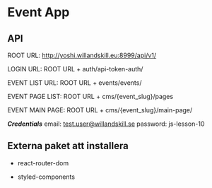 # Event App

## API

ROOT URL: http://yoshi.willandskill.eu:8999/api/v1/

LOGIN URL: ROOT URL + auth/api-token-auth/

EVENT LIST URL: ROOT URL + events/events/

EVENT PAGE LIST: ROOT URL + cms/{event_slug}/pages

EVENT MAIN PAGE: ROOT URL + cms/{event_slug}/main-page/

**_Credentials_**
email: test.user@willandskill.se
password: js-lesson-10

## Externa paket att installera

- react-router-dom

- styled-components

